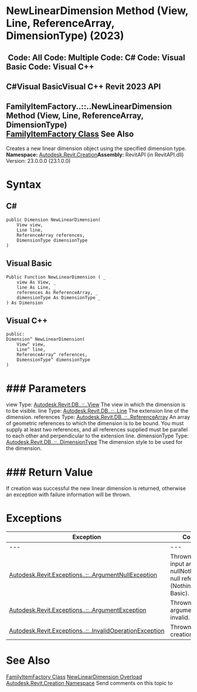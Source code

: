 # NewLinearDimension Method (View, Line, ReferenceArray, DimensionType) (2023)

﻿
 Code: All Code: Multiple Code: C# Code: Visual Basic Code: Visual C++   
---  
C#Visual BasicVisual C++
Revit 2023 API  
---  
FamilyItemFactory..::..NewLinearDimension Method (View, Line, ReferenceArray, DimensionType)  
[FamilyItemFactory Class](a7622967-1381-c17f-ed04-1ebe40da0440.md "FamilyItemFactory Class") See Also  
---  
Creates a new linear dimension object using the specified dimension type.
**Namespace:** [Autodesk.Revit.Creation](ded320da-058a-4edd-0418-0582389559a7.md "Autodesk.Revit.Creation Namespace")**Assembly:** RevitAPI (in RevitAPI.dll) Version: 23.0.0.0 (23.1.0.0)
# Syntax
C#  
---  
```text
public Dimension NewLinearDimension(
	View view,
	Line line,
	ReferenceArray references,
	DimensionType dimensionType
)
```
  
Visual Basic  
---  
```text
Public Function NewLinearDimension ( _
	view As View, _
	line As Line, _
	references As ReferenceArray, _
	dimensionType As DimensionType _
) As Dimension
```
  
Visual C++  
---  
```text
public:
Dimension^ NewLinearDimension(
	View^ view, 
	Line^ line, 
	ReferenceArray^ references, 
	DimensionType^ dimensionType
)
```
  
# ### Parameters
view
    Type: [Autodesk.Revit.DB..::..View](fb92a4e7-f3a7-ef14-e631-342179b18de9.md "View Class") The view in which the dimension is to be visible. 
line
    Type: [Autodesk.Revit.DB..::..Line](e7329450-434a-918b-661c-65e15e0585a5.md "Line Class") The extension line of the dimension. 
references
    Type: [Autodesk.Revit.DB..::..ReferenceArray](bc9192b5-6666-a8de-0128-87dae479fd6a.md "ReferenceArray Class") An array of geometric references to which the dimension is to be bound. You must supply at least two references, and all references supplied must be parallel to each other and perpendicular to the extension line. 
dimensionType
    Type: [Autodesk.Revit.DB..::..DimensionType](a6f6655d-3383-a0ea-670d-0bbe6d2bb964.md "DimensionType Class") The dimension style to be used for the dimension. 
# ### Return Value
If creation was successful the new linear dimension is returned, otherwise an exception with failure information will be thrown.
# Exceptions
| Exception | Condition |
| --- | --- |
| --- | --- |
| [Autodesk.Revit.Exceptions..::..ArgumentNullException](631e1424-60f4-929b-4e52-dda9dcd26316.md "ArgumentNullException Class") | Thrown when any input argument is nullNothingnullptra null reference (Nothing in Visual Basic). |
| [Autodesk.Revit.Exceptions..::..ArgumentException](2e6e4206-97a8-dd4b-df5d-4269f4bb6088.md "ArgumentException Class") | Thrown when the argument is invalid. |
| [Autodesk.Revit.Exceptions..::..InvalidOperationException](9e715f03-3884-e539-4dd6-8d7545733adc.md "InvalidOperationException Class") | Thrown when the creation failed. |

# See Also
[FamilyItemFactory Class](a7622967-1381-c17f-ed04-1ebe40da0440.md "FamilyItemFactory Class")
[NewLinearDimension Overload](a95776fa-90a1-dff7-7ab9-53918a818e32.md "NewLinearDimension Method")
[Autodesk.Revit.Creation Namespace](ded320da-058a-4edd-0418-0582389559a7.md "Autodesk.Revit.Creation Namespace")
Send comments on this topic to 